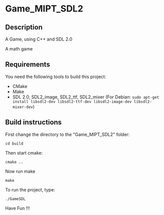# Game_MIPT_SDL2
## Description

A Game, using C++ and SDL 2.0

A math game

## Requirements

You need the following tools to build this project:
* CMake
* Make 
* SDL 2.0, SDL2_image, SDL2_ttf, SDL2_mixer (For Debian: `sudo apt-get install libsdl2-dev libsdl2-ttf-dev libsdl2-image-dev libsdl2-mixer-dev`)

## Build instructions

First change the directory to the "Game_MIPT_SDL2" folder:
```
cd build
```
Then start cmake:
```
cmake ..
```
Now run make
```
make
```
To run the project, type:
```
./GameSDL
```
Have Fun !!!
